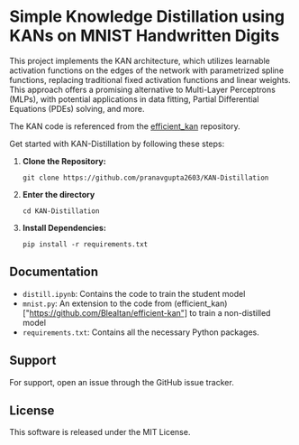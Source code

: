 
# Simple Knowledge Distillation using KANs on MNIST Handwritten Digits
This project implements the KAN architecture, which utilizes learnable activation functions on the edges of the network with parametrized spline functions, replacing traditional fixed activation functions and linear weights. This approach offers a promising alternative to Multi-Layer Perceptrons (MLPs), with potential applications in data fitting, Partial Differential Equations (PDEs) solving, and more.

The KAN code is referenced from the [efficient_kan]("https://github.com/Blealtan/efficient-kan") repository.

Get started with KAN-Distillation by following these steps:

1. **Clone the Repository:**
    ```
    git clone https://github.com/pranavgupta2603/KAN-Distillation
    ```
2. **Enter the directory**
    ```
    cd KAN-Distillation
    ```
2. **Install Dependencies:**
    ```
    pip install -r requirements.txt
    ```

## Documentation

- `distill.ipynb`: Contains the code to train the student model
- `mnist.py`: An extension to the code from (efficient_kan)["https://github.com/Blealtan/efficient-kan"] to train a non-distilled model
- `requirements.txt`: Contains all the necessary Python packages.

## Support

For support, open an issue through the GitHub issue tracker.

## License

This software is released under the MIT License.
